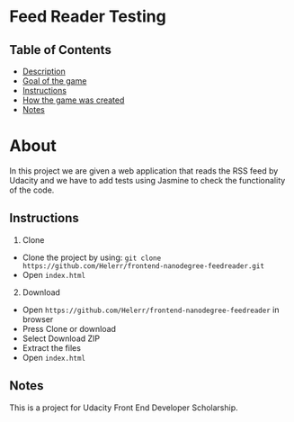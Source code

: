 # Feed Reader Testing

## Table of Contents

* [Description](#description)
* [Goal of the game](#goalofthegame)
* [Instructions](#instructions)
* [How the game was created](#howthegamewascreated)
* [Notes](#notes)

# About

In this project we are given a web application that reads the RSS feed by Udacity and we have to add tests using Jasmine to check the functionality of the code.


## Instructions

1. Clone
* Clone the project by using: `git clone https://github.com/Helerr/frontend-nanodegree-feedreader.git`
* Open `index.html`

2. Download

* Open `https://github.com/Helerr/frontend-nanodegree-feedreader` in browser
* Press Clone or download
* Select Download ZIP
* Extract the files
* Open `index.html`

## Notes

This is a project for Udacity Front End Developer Scholarship.
